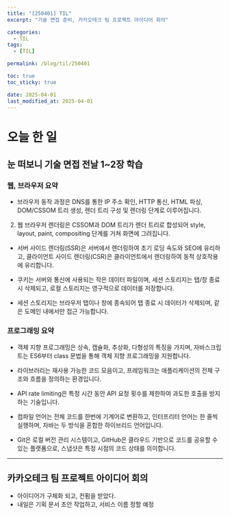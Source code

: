 ```yaml
---
title: "[250401] TIL"
excerpt: "기술 면접 준비, 카카오테크 팀 프로젝트 아이디어 회의"

categories:
  - TIL
tags:
  - [TIL]

permalink: /blog/til/250401

toc: true
toc_sticky: true

date: 2025-04-01
last_modified_at: 2025-04-01
---
```



# 오늘 한 일


## 눈 떠보니 기술 면접 전날 1~2장 학습
### 웹, 브라우저 요약

- 브라우저 동작 과정은 DNS를 통한 IP 주소 확인, HTTP 통신, HTML 파싱, DOM/CSSOM 트리 생성, 렌더 트리 구성 및 렌더링 단계로 이루어집니다.

2. 웹 브라우저 렌더링은 CSSOM과 DOM 트리가 렌더 트리로 합성되어 style, layout, paint, compositing 단계를 거쳐 화면에 그려집니다.

- 서버 사이드 렌더링(SSR)은 서버에서 렌더링하여 초기 로딩 속도와 SEO에 유리하고, 클라이언트 사이드 렌더링(CSR)은 클라이언트에서 렌더링하여 동적 상호작용에 유리합니다.

- 쿠키는 서버와 통신에 사용되는 작은 데이터 파일이며, 세션 스토리지는 탭/창 종료 시 삭제되고, 로컬 스토리지는 영구적으로 데이터를 저장합니다.

- 세션 스토리지는 브라우저 탭이나 창에 종속되어 탭 종료 시 데이터가 삭제되며, 같은 도메인 내에서만 접근 가능합니다.

### 프로그래밍 요약

- 객체 지향 프로그래밍은 상속, 캡슐화, 추상화, 다형성의 특징을 가지며, 자바스크립트는 ES6부터 class 문법을 통해 객체 지향 프로그래밍을 지원합니다.

- 라이브러리는 재사용 가능한 코드 모음이고, 프레임워크는 애플리케이션의 전체 구조와 흐름을 정의하는 환경입니다.

- API rate limiting은 특정 시간 동안 API 요청 횟수를 제한하여 과도한 호출을 방지하는 기술입니다.

- 컴파일 언어는 전체 코드를 한번에 기계어로 변환하고, 인터프리터 언어는 한 줄씩 실행하며, 자바는 두 방식을 혼합한 하이브리드 언어입니다.

- Git은 로컬 버전 관리 시스템이고, GitHub은 클라우드 기반으로 코드를 공유할 수 있는 플랫폼으로, 스냅샷은 특정 시점의 코드 상태를 의미합니다.
---
## 카카오테크 팀 프로젝트 아이디어 회의
- 아이디어가 구체화 되고, 컨펌을 받았다. 
- 내일은 기획 문서  초안 작업하고, 서비스 이름 정할 예정